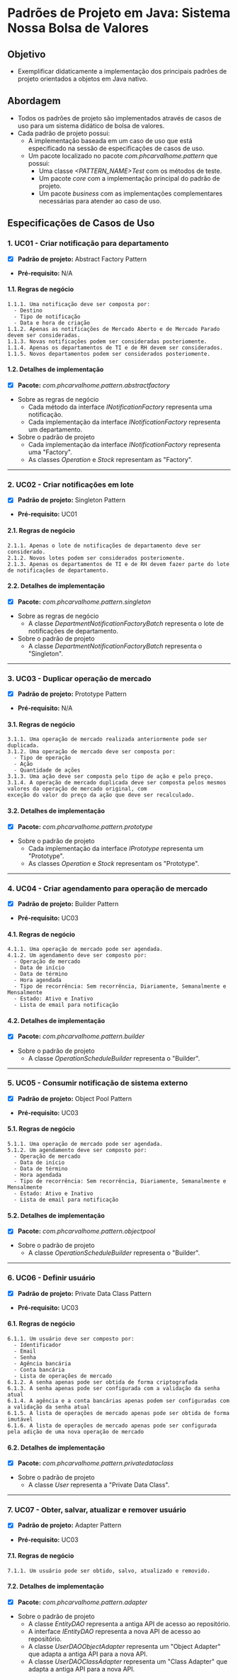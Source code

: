 # Padrões de Projeto em Java: Sistema Nossa Bolsa de Valores

## Objetivo

  - Exemplificar didaticamente a implementação dos principais padrões de projeto orientados a objetos em Java nativo.

## Abordagem

  - Todos os padrões de projeto são implementados através de casos de uso para um sistema didático de bolsa de valores.
  - Cada padrão de projeto possui:
    - A implementação baseada em um caso de uso que está especificado na sessão de especificações de casos de uso.
    - Um pacote localizado no pacote *com.phcarvalhome.pattern* que possui:
      - Uma classe *<PATTERN_NAME>Test* com os métodos de teste.
      - Um pacote *core* com a implementação principal do padrão de projeto.
      - Um pacote *business* com as implementações complementares necessárias para atender ao caso de uso.

## Especificações de Casos de Uso

### 1. UC01 - Criar notificação para departamento

  - [x] **Padrão de projeto:** Abstract Factory Pattern 
  - **Pré-requisito:** N/A

#### 1.1. Regras de negócio

    1.1.1. Uma notificação deve ser composta por:
      - Destino
      - Tipo de notificação
      - Data e hora de criação
    1.1.2. Apenas as notificações de Mercado Aberto e de Mercado Parado devem ser consideradas.  
    1.1.3. Novas notificações podem ser consideradas posteriomente.  
    1.1.4. Apenas os departamentos de TI e de RH devem ser considerados.  
    1.1.5. Novos departamentos podem ser considerados posteriomente.

#### 1.2. Detalhes de implementação

  - [x] **Pacote:** *com.phcarvalhome.pattern.abstractfactory*
  - Sobre as regras de negócio
    - Cada método da interface *INotificationFactory* representa uma notificação.
    - Cada implementação da interface *INotificationFactory* representa um departamento.
  - Sobre o padrão de projeto
    - Cada implementação da interface *INotificationFactory* representa uma "Factory".
    - As classes *Operation* e *Stock* representam as "Factory".
  
---

### 2. UC02 - Criar notificações em lote

  - [x] **Padrão de projeto:** Singleton Pattern
  - **Pré-requisito:** UC01

#### 2.1. Regras de negócio

    2.1.1. Apenas o lote de notificações de departamento deve ser considerado.  
    2.1.2. Novos lotes podem ser considerados posteriomente.  
    2.1.3. Apenas os departamentos de TI e de RH devem fazer parte do lote de notificações de departamento.  

#### 2.2. Detalhes de implementação

  - [x] **Pacote:** *com.phcarvalhome.pattern.singleton*
  - Sobre as regras de negócio
    - A classe *DepartmentNotificationFactoryBatch* representa o lote de notificações de departamento.
  - Sobre o padrão de projeto
    - A classe *DepartmentNotificationFactoryBatch* representa o "Singleton".
  
---

### 3. UC03 - Duplicar operação de mercado

  - [x] **Padrão de projeto:** Prototype Pattern
  - **Pré-requisito:** N/A
  
  #### 3.1. Regras de negócio

    3.1.1. Uma operação de mercado realizada anteriormente pode ser duplicada.  
    3.1.2. Uma operação de mercado deve ser composta por:
      - Tipo de operação
      - Ação
      - Quantidade de ações
    3.1.3. Uma ação deve ser composta pelo tipo de ação e pelo preço.  
    3.1.4. A operação de mercado duplicada deve ser composta pelos mesmos valores da operação de mercado original, com 
    exceção do valor do preço da ação que deve ser recalculado.

#### 3.2. Detalhes de implementação

  - [x] **Pacote:** *com.phcarvalhome.pattern.prototype*
  - Sobre o padrão de projeto
    - Cada implementação da interface *IPrototype<T>* representa um "Prototype".
    - As classes *Operation* e *Stock* representam os "Prototype".

---

### 4. UC04 - Criar agendamento para operação de mercado

  - [x] **Padrão de projeto:** Builder Pattern
  - **Pré-requisito:** UC03
  
  #### 4.1. Regras de negócio

    4.1.1. Uma operação de mercado pode ser agendada.  
    4.1.2. Um agendamento deve ser composto por:
      - Operação de mercado
      - Data de início
      - Data de término
      - Hora agendada
      - Tipo de recorrência: Sem recorrência, Diariamente, Semanalmente e Mensalmente
      - Estado: Ativo e Inativo
      - Lista de email para notificação

#### 4.2. Detalhes de implementação

  - [x] **Pacote:** *com.phcarvalhome.pattern.builder*
  - Sobre o padrão de projeto
    - A classe *OperationScheduleBuilder* representa o "Builder".
    
---

### 5. UC05 - Consumir notificação de sistema externo

  - [x] **Padrão de projeto:** Object Pool Pattern
  - **Pré-requisito:** UC03
  
  #### 5.1. Regras de negócio

    5.1.1. Uma operação de mercado pode ser agendada.  
    5.1.2. Um agendamento deve ser composto por:
      - Operação de mercado
      - Data de início
      - Data de término
      - Hora agendada
      - Tipo de recorrência: Sem recorrência, Diariamente, Semanalmente e Mensalmente
      - Estado: Ativo e Inativo
      - Lista de email para notificação

#### 5.2. Detalhes de implementação

  - [x] **Pacote:** *com.phcarvalhome.pattern.objectpool*
  - Sobre o padrão de projeto
    - A classe *OperationScheduleBuilder* representa o "Builder".

---

### 6. UC06 - Definir usuário

  - [x] **Padrão de projeto:** Private Data Class Pattern
  - **Pré-requisito:** UC03
  
  #### 6.1. Regras de negócio

    6.1.1. Um usuário deve ser composto por:
      - Identificador
      - Email
      - Senha
      - Agência bancária
      - Conta bancária
      - Lista de operações de mercado
    6.1.2. A senha apenas pode ser obtida de forma criptografada
    6.1.3. A senha apenas pode ser configurada com a validação da senha atual
    6.1.4. A agência e a conta bancárias apenas podem ser configuradas com a validação da senha atual
    6.1.5. A lista de operações de mercado apenas pode ser obtida de forma imutável
    6.1.6. A lista de operações de mercado apenas pode ser configurada pela adição de uma nova operação de mercado

#### 6.2. Detalhes de implementação

  - [x] **Pacote:** *com.phcarvalhome.pattern.privatedataclass*
  - Sobre o padrão de projeto
    - A classe *User* representa a "Private Data Class".
    
---

### 7. UC07 - Obter, salvar, atualizar e remover usuário

  - [x] **Padrão de projeto:** Adapter Pattern
  - **Pré-requisito:** UC03
  
  #### 7.1. Regras de negócio

    7.1.1. Um usuário pode ser obtido, salvo, atualizado e removido.  

#### 7.2. Detalhes de implementação

  - [x] **Pacote:** *com.phcarvalhome.pattern.adapter*
  - Sobre o padrão de projeto
    - A classe *EntityDAO* representa a antiga API de acesso ao repositório.
    - A interface *IEntityDAO<T>* representa a nova API de acesso ao repositório.
    - A classe *UserDAOObjectAdapter* representa um "Object Adapter" que adapta a antiga API para a nova API.
    - A classe *UserDAOClassAdapter* representa um "Class Adapter" que adapta a antiga API para a nova API.
